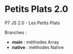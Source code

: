 # Petits Plats 2.0

P7 JS 2.0 - Les Petits Plats

Branches :

- **main** : méthodes Array
- **native** : méthodes Native
